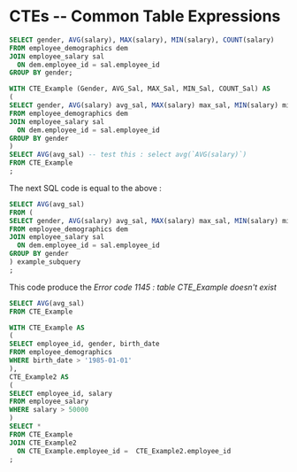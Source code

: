 # CTEs -- Common Table Expressions

```sql
SELECT gender, AVG(salary), MAX(salary), MIN(salary), COUNT(salary)
FROM employee_demographics dem
JOIN employee_salary sal
  ON dem.employee_id = sal.employee_id
GROUP BY gender;
```

```sql
WITH CTE_Example (Gender, AVG_Sal, MAX_Sal, MIN_Sal, COUNT_Sal) AS
(
SELECT gender, AVG(salary) avg_sal, MAX(salary) max_sal, MIN(salary) min_sal, COUNT(salary) count_sal
FROM employee_demographics dem
JOIN employee_salary sal
  ON dem.employee_id = sal.employee_id
GROUP BY gender
)
SELECT AVG(avg_sal) -- test this : select avg(`AVG(salary)`)
FROM CTE_Example
;
```

The next SQL code is equal to the above : 
```sql
SELECT AVG(avg_sal)
FROM (
SELECT gender, AVG(salary) avg_sal, MAX(salary) max_sal, MIN(salary) min_sal, COUNT(salary) count_sal
FROM employee_demographics dem
JOIN employee_salary sal
  ON dem.employee_id = sal.employee_id
GROUP BY gender
) example_subquery
;
```

This code produce the _Error code 1145 : table CTE_Example doesn't exist_
```sql
SELECT AVG(avg_sal)
FROM CTE_Example
```

```sql
WITH CTE_Example AS
(
SELECT employee_id, gender, birth_date
FROM employee_demographics
WHERE birth_date > '1985-01-01'
),
CTE_Example2 AS
(
SELECT employee_id, salary
FROM employee_salary
WHERE salary > 50000
)
SELECT *
FROM CTE_Example
JOIN CTE_Example2
  ON CTE_Example.employee_id =  CTE_Example2.employee_id
;
```

